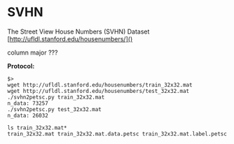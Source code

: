 # SVHN

The Street View House Numbers (SVHN) Dataset
[http://ufldl.stanford.edu/housenumbers/]()

column major ???

**Protocol:**

```
$>
wget http://ufldl.stanford.edu/housenumbers/train_32x32.mat
wget http://ufldl.stanford.edu/housenumbers/test_32x32.mat
./svhn2petsc.py train_32x32.mat
n_data: 73257
./svhn2petsc.py test_32x32.mat
n_data: 26032

ls train_32x32.mat*
train_32x32.mat train_32x32.mat.data.petsc train_32x32.mat.label.petsc

```


